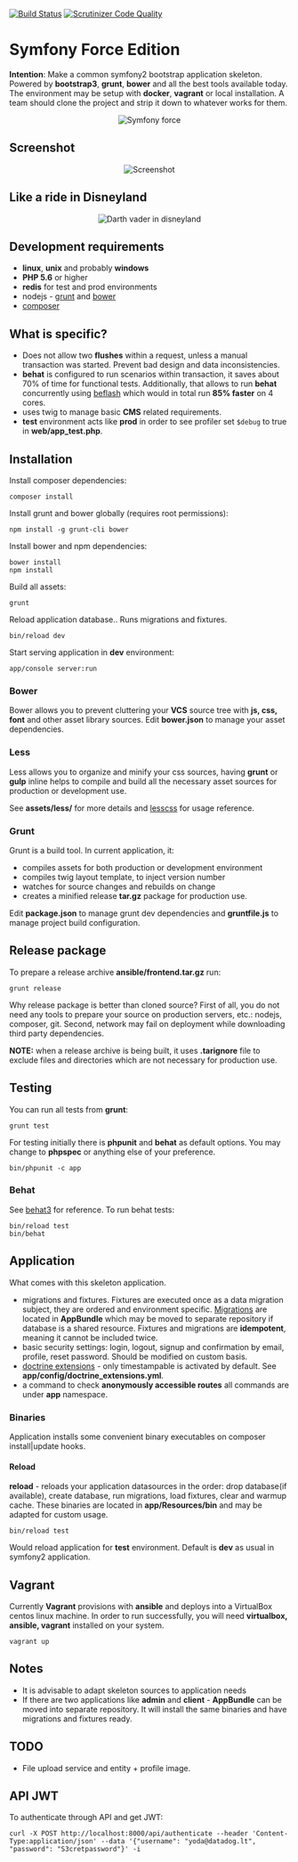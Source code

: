 [![Build Status](https://travis-ci.org/DATA-DOG/symfony-force.png?branch=master)](https://travis-ci.org/DATA-DOG/symfony-force)
[![Scrutinizer Code Quality](https://scrutinizer-ci.com/g/DATA-DOG/symfony-force/badges/quality-score.png?b=master)](https://scrutinizer-ci.com/g/DATA-DOG/symfony-force/?branch=master)

# Symfony Force Edition

**Intention**: Make a common symfony2 bootstrap application skeleton.
Powered by **bootstrap3**, **grunt**, **bower** and all the best tools available today.
The environment may be setup with **docker**, **vagrant** or local installation. A team should clone
the project and strip it down to whatever works for them.

<p align="center"><img src="https://cloud.githubusercontent.com/assets/132389/10692485/9543db14-799a-11e5-9779-2a0ec870752f.gif" alt="Symfony force" /></p>

## Screenshot

<p align="center"><img src="https://cloud.githubusercontent.com/assets/132389/10692496/a3646344-799a-11e5-9fd5-ec7d33cf9d91.png" alt="Screenshot" /></p>

## Like a ride in Disneyland

<p align="center"><img src="http://33.media.tumblr.com/951808f2d7e4a809101199e9d07d1888/tumblr_inline_nwfybcXTvP1raprkq_500.gif" alt="Darth vader in disneyland" /></p>

## Development requirements

- **linux**, **unix** and probably **windows**
- **PHP 5.6** or higher
- **redis** for test and prod environments
- nodejs - [grunt](http://gruntjs.com/) and [bower](http://bower.io/)
- [composer](https://getcomposer.org/)

## What is specific?

- Does not allow two **flushes** within a request, unless a manual transaction was started. Prevent bad design and data inconsistencies.
- **behat** is configured to run scenarios within transaction, it saves about 70% of time for functional tests.
Additionally, that allows to run **behat** concurrently using [beflash](https://github.com/DATA-DOG/beflash.git)
which would in total run **85% faster** on 4 cores.
- uses twig to manage basic **CMS** related requirements.
- **test** environment acts like **prod** in order to see profiler set `$debug` to true in **web/app_test.php**.

## Installation

Install composer dependencies:

    composer install

Install grunt and bower globally (requires root permissions):

    npm install -g grunt-cli bower

Install bower and npm dependencies:

    bower install
    npm install

Build all assets:

    grunt

Reload application database.. Runs migrations and fixtures.

    bin/reload dev

Start serving application in **dev** environment:

    app/console server:run

### Bower

Bower allows you to prevent cluttering your **VCS** source tree with **js, css, font** and other asset library sources.
Edit **bower.json** to manage your asset dependencies.

### Less

Less allows you to organize and minify your css sources, having **grunt** or **gulp** inline helps to compile and build all
the necessary asset sources for production or development use.

See **assets/less/** for more details and [lesscss](http://lesscss.org/) for usage reference.

### Grunt

Grunt is a build tool. In current application, it:

- compiles assets for both production or development environment
- compiles twig layout template, to inject version number
- watches for source changes and rebuilds on change
- creates a minified release **tar.gz** package for production use.

Edit **package.json** to manage grunt dev dependencies and **gruntfile.js** to manage project build configuration.

## Release package

To prepare a release archive **ansible/frontend.tar.gz** run:

    grunt release

Why release package is better than cloned source? First of all, you do not need any tools to prepare your source
on production servers, etc.: nodejs, composer, git. Second, network may fail on deployment while downloading third party
dependencies.

**NOTE:** when a release archive is being built, it uses **.tarignore** file to exclude files and directories which
are not necessary for production use.

## Testing

You can run all tests from **grunt**:

    grunt test

For testing initially there is **phpunit** and **behat** as default options. You may change to **phpspec** or
anything else of your preference.

    bin/phpunit -c app

### Behat

See [behat3](http://docs.behat.org/en/latest/) for reference.
To run behat tests:

    bin/reload test
    bin/behat

## Application

What comes with this skeleton application.

- migrations and fixtures. Fixtures are executed once as a data migration subject, they are ordered and environment
specific. [Migrations](http://symfony.com/doc/current/bundles/DoctrineMigrationsBundle/index.html) are located in **AppBundle**
which may be moved to separate repository if database is a shared resource. Fixtures and migrations are **idempotent**,
meaning it cannot be included twice.
- basic security settings: login, logout, signup and confirmation by email, profile, reset password. Should be modified
on custom basis.
- [doctrine extensions](https://github.com/Atlantic18/DoctrineExtensions) - only timestampable is activated by default.
See **app/config/doctrine_extensions.yml**.
- a command to check **anonymously accessible routes** all commands are under **app** namespace.

### Binaries

Application installs some convenient binary executables on composer install|update hooks.

#### Reload

**reload** - reloads your application datasources in the order: drop database(if available), create database, run migrations,
load fixtures, clear and warmup cache. These binaries are located in **app/Resources/bin** and may be adapted
for custom usage.

    bin/reload test

Would reload application for **test** environment. Default is **dev** as usual in symfony2 application.

## Vagrant

Currently **Vagrant** provisions with **ansible** and deploys into a VirtualBox centos linux machine.
In order to run successfully, you will need **virtualbox, ansible, vagrant** installed on your system.

    vagrant up

## Notes

- It is advisable to adapt skeleton sources to application needs
- If there are two applications like **admin** and **client** - **AppBundle** can be moved into separate repository.
It will install the same binaries and have migrations and fixtures ready.

## TODO

- File upload service and entity + profile image.

## API JWT

To authenticate through API and get JWT:

    curl -X POST http://localhost:8000/api/authenticate --header 'Content-Type:application/json' --data '{"username": "yoda@datadog.lt", "password": "S3cretpassword"}' -i


